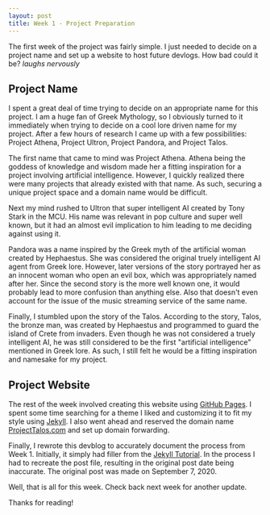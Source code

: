 ```yaml
---
layout: post
title: Week 1 - Project Preparation
---
```


The first week of the project was fairly simple. I just needed to decide on a project name and set up a website to host future devlogs. How bad could it be? *laughs nervously*

## Project Name

I spent a great deal of time trying to decide on an appropriate name for this project. I am a huge fan of Greek Mythology, so I obviously turned to it immediately when trying to decide on a cool lore driven name for my project. After a few hours of research I came up with a few possibilities: Project Athena, Project Ultron, Project Pandora, and Project Talos. 

The first name that came to mind was Project Athena. Athena being the goddess of knowledge and wisdom made her a fitting inspiration for a project involving artificial intelligence. However, I quickly realized there were many projects that already existed with that name. As such, securing a unique project space and a domain name would be difficult.

Next my mind rushed to Ultron that super intelligent AI created by Tony Stark in the MCU. His name was relevant in pop culture and super well known, but it had an almost evil implication to him leading to me deciding against using it. 

Pandora was a name inspired by the Greek myth of the artificial woman created by Hephaestus. She was considered the original truely intelligent AI agent from Greek lore. However, later versions of the story portrayed her as an innocent woman who open an evil box, which was appropriately named after her. Since the second story is the more well known one, it would probably lead to more confusion than anything else. Also that doesn't even account for the issue of the music streaming service of the same name.

Finally, I stumbled upon the story of the Talos. According to the story, Talos, the bronze man, was created by Hephaestus and programmed to guard the island of Crete from invaders. Even though he was not considered a truely intelligent AI, he was still considered to be the first "artificial intelligence" mentioned in Greek lore. As such, I still felt he would be a fitting inspiration and namesake for my project.

## Project Website

The rest of the week involved creating this website using [GitHub Pages](https://pages.github.com/). I spent some time searching for a theme I liked and customizing it to fit my style using [Jekyll](https://jekyllrb.com/). I also went ahead and reserved the domain name [ProjectTalos.com](https://www.projecttalos.com) and set up domain forwarding.

Finally, I rewrote this devblog to accurately document the process from Week 1. Initially, it simply had filler from the [Jekyll Tutorial](https://jekyllrb.com/docs/posts/). In the process I had to recreate the post file, resulting in the original post date being inaccurate. The original post was made on September 7, 2020.

Well, that is all for this week. Check back next week for another update.

Thanks for reading!
